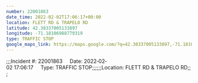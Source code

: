 ```yaml
---
number: 22001863
date_time: 2022-02-02T17:06:17+00:00
location: FLETT RD & TRAPELO RD
latitude: 42.38337005133897
longitude: -71.18106988779319
type: TRAFFIC STOP
google_maps_link: https://maps.google.com/?q=42.38337005133897,-71.18106988779319
---
```


;;;Incident #: 22001863     Date: 2022‐02‐02 17:06:17     Type: TRAFFIC STOP;;;;;;Location: FLETT RD & TRAPELO RD;;;
